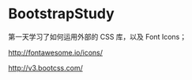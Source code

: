BootstrapStudy
==============

第一天学习了如何运用外部的 CSS 库，以及 Font Icons；

  http://fontawesome.io/icons/
  
  http://v3.bootcss.com/
